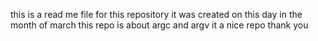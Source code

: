 this is a read me file for this repository
it was created on this day in the month of march
this repo is about argc and argv
it a nice repo
thank you
